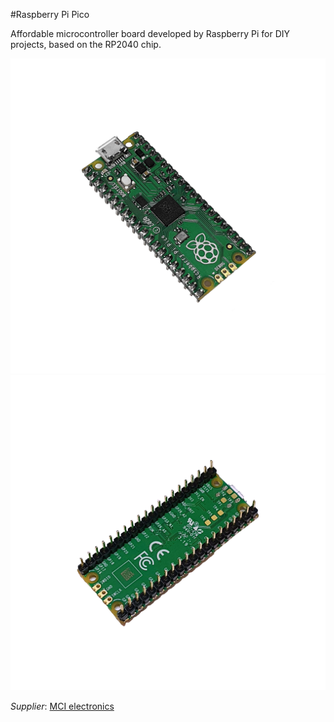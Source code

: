 #Raspberry Pi Pico

Affordable microcontroller board developed by Raspberry Pi for DIY projects, based on the RP2040 chip.

![](../../images/control-interface/rpi-pico.jpg)
![](../../images/control-interface/rpi-pico_1.jpg)

_Supplier_: [MCI electronics](https://mcielectronics.cl/shop/product/raspberry-pi-pico-raspberry-pi-29671/)

